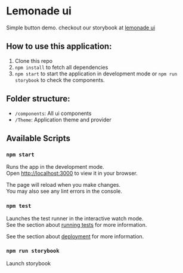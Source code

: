 # Lemonade ui

Simple button demo. checkout our storybook at [lemonade ui](https://jucielly.github.io/lemonade-ui/)

## How to use this application:

1. Clone this repo
2. `npm install` to fetch all dependencies
3. `npm start` to start the application in development mode or `npm run storybook` to check the components.

## Folder structure:

- `/components`: All ui components
- `/Theme`: Application theme and provider

## Available Scripts

### `npm start`

Runs the app in the development mode.\
Open [http://localhost:3000](http://localhost:3000) to view it in your browser.

The page will reload when you make changes.\
You may also see any lint errors in the console.

### `npm test`

Launches the test runner in the interactive watch mode.\
See the section about [running tests](https://facebook.github.io/create-react-app/docs/running-tests) for more information.

See the section about [deployment](https://facebook.github.io/create-react-app/docs/deployment) for more information.

### `npm run storybook`

Launch storybook
